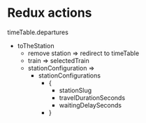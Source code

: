 # Redux actions


timeTable.departures

- toTheStation
  - remove station => redirect to timeTable
  - train => selectedTrain
  - stationConfiguration =>
    - stationConfigurations
      - {
        - stationSlug
        - travelDurationSeconds
        - waitingDelaySeconds
      - }